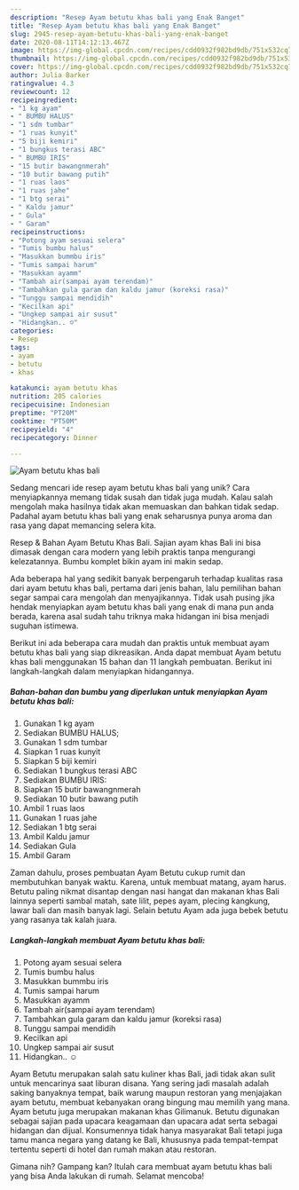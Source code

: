 ```yaml
---
description: "Resep Ayam betutu khas bali yang Enak Banget"
title: "Resep Ayam betutu khas bali yang Enak Banget"
slug: 2945-resep-ayam-betutu-khas-bali-yang-enak-banget
date: 2020-08-11T14:12:13.467Z
image: https://img-global.cpcdn.com/recipes/cdd0932f982bd9db/751x532cq70/ayam-betutu-khas-bali-foto-resep-utama.jpg
thumbnail: https://img-global.cpcdn.com/recipes/cdd0932f982bd9db/751x532cq70/ayam-betutu-khas-bali-foto-resep-utama.jpg
cover: https://img-global.cpcdn.com/recipes/cdd0932f982bd9db/751x532cq70/ayam-betutu-khas-bali-foto-resep-utama.jpg
author: Julia Barker
ratingvalue: 4.3
reviewcount: 12
recipeingredient:
- "1 kg ayam"
- " BUMBU HALUS"
- "1 sdm tumbar"
- "1 ruas kunyit"
- "5 biji kemiri"
- "1 bungkus terasi ABC"
- " BUMBU IRIS"
- "15 butir bawangnmerah"
- "10 butir bawang putih"
- "1 ruas laos"
- "1 ruas jahe"
- "1 btg serai"
- " Kaldu jamur"
- " Gula"
- " Garam"
recipeinstructions:
- "Potong ayam sesuai selera"
- "Tumis bumbu halus"
- "Masukkan bummbu iris"
- "Tumis sampai harum"
- "Masukkan ayamm"
- "Tambah air(sampai ayam terendam)"
- "Tambahkan gula garam dan kaldu jamur (koreksi rasa)"
- "Tunggu sampai mendidih"
- "Kecilkan api"
- "Ungkep sampai air susut"
- "Hidangkan.. ☺"
categories:
- Resep
tags:
- ayam
- betutu
- khas

katakunci: ayam betutu khas 
nutrition: 205 calories
recipecuisine: Indonesian
preptime: "PT20M"
cooktime: "PT50M"
recipeyield: "4"
recipecategory: Dinner

---
```



![Ayam betutu khas bali](https://img-global.cpcdn.com/recipes/cdd0932f982bd9db/751x532cq70/ayam-betutu-khas-bali-foto-resep-utama.jpg)

Sedang mencari ide resep ayam betutu khas bali yang unik? Cara menyiapkannya memang tidak susah dan tidak juga mudah. Kalau salah mengolah maka hasilnya tidak akan memuaskan dan bahkan tidak sedap. Padahal ayam betutu khas bali yang enak seharusnya punya aroma dan rasa yang dapat memancing selera kita.

Resep &amp; Bahan Ayam Betutu Khas Bali. Sajian ayam khas Bali ini bisa dimasak dengan cara modern yang lebih praktis tanpa mengurangi kelezatannya. Bumbu komplet bikin ayam ini makin sedap.

Ada beberapa hal yang sedikit banyak berpengaruh terhadap kualitas rasa dari ayam betutu khas bali, pertama dari jenis bahan, lalu pemilihan bahan segar sampai cara mengolah dan menyajikannya. Tidak usah pusing jika hendak menyiapkan ayam betutu khas bali yang enak di mana pun anda berada, karena asal sudah tahu triknya maka hidangan ini bisa menjadi suguhan istimewa.


Berikut ini ada beberapa cara mudah dan praktis untuk membuat ayam betutu khas bali yang siap dikreasikan. Anda dapat membuat Ayam betutu khas bali menggunakan 15 bahan dan 11 langkah pembuatan. Berikut ini langkah-langkah dalam menyiapkan hidangannya.

<!--inarticleads1-->

##### Bahan-bahan dan bumbu yang diperlukan untuk menyiapkan Ayam betutu khas bali:

1. Gunakan 1 kg ayam
1. Sediakan  BUMBU HALUS;
1. Gunakan 1 sdm tumbar
1. Siapkan 1 ruas kunyit
1. Siapkan 5 biji kemiri
1. Sediakan 1 bungkus terasi ABC
1. Sediakan  BUMBU IRIS:
1. Siapkan 15 butir bawangnmerah
1. Sediakan 10 butir bawang putih
1. Ambil 1 ruas laos
1. Gunakan 1 ruas jahe
1. Sediakan 1 btg serai
1. Ambil  Kaldu jamur
1. Sediakan  Gula
1. Ambil  Garam


Zaman dahulu, proses pembuatan Ayam Betutu cukup rumit dan membutuhkan banyak waktu. Karena, untuk membuat matang, ayam harus. Betutu paling nikmat disantap dengan nasi hangat dan makanan khas Bali lainnya seperti sambal matah, sate lilit, pepes ayam, plecing kangkung, lawar bali dan masih banyak lagi. Selain betutu Ayam ada juga bebek betutu yang rasanya tak kalah juara. 

<!--inarticleads2-->

##### Langkah-langkah membuat Ayam betutu khas bali:

1. Potong ayam sesuai selera
1. Tumis bumbu halus
1. Masukkan bummbu iris
1. Tumis sampai harum
1. Masukkan ayamm
1. Tambah air(sampai ayam terendam)
1. Tambahkan gula garam dan kaldu jamur (koreksi rasa)
1. Tunggu sampai mendidih
1. Kecilkan api
1. Ungkep sampai air susut
1. Hidangkan.. ☺


Ayam Betutu merupakan salah satu kuliner khas Bali, jadi tidak akan sulit untuk mencarinya saat liburan disana. Yang sering jadi masalah adalah saking banyaknya tempat, baik warung maupun restoran yang menjajakan ayam betutu, membuat kebanyakan orang bingung mau memilih yang mana. Ayam betutu juga merupakan makanan khas Gilimanuk. Betutu digunakan sebagai sajian pada upacara keagamaan dan upacara adat serta sebagai hidangan dan dijual. Konsumennya tidak hanya masyarakat Bali tetapi juga tamu manca negara yang datang ke Bali, khususnya pada tempat-tempat tertentu seperti di hotel dan rumah makan atau restoran. 

Gimana nih? Gampang kan? Itulah cara membuat ayam betutu khas bali yang bisa Anda lakukan di rumah. Selamat mencoba!
